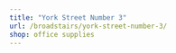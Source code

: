 ```yaml
---
title: "York Street Number 3"
url: /broadstairs/york-street-number-3/
shop: office supplies
---
```

